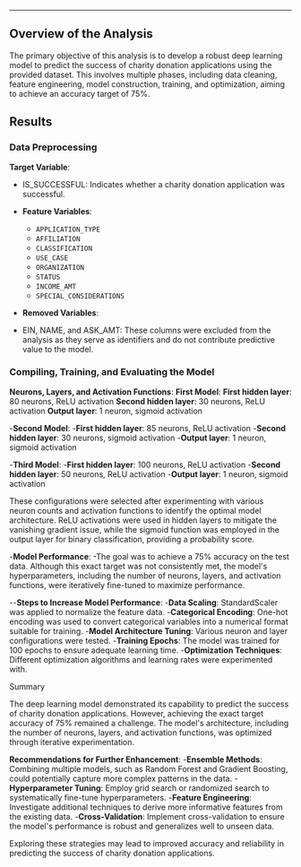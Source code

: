 ---

## Overview of the Analysis

The primary objective of this analysis is to develop a robust deep learning model to predict the success of charity donation applications using the provided dataset. This involves multiple phases, including data cleaning, feature engineering, model construction, training, and optimization, aiming to achieve an accuracy target of 75%.

## Results

### Data Preprocessing

**Target Variable**:
  - IS_SUCCESSFUL: Indicates whether a charity donation application was successful.
  
- **Feature Variables**: 
  - `APPLICATION_TYPE`
  - `AFFILIATION`
  - `CLASSIFICATION`
  - `USE_CASE`
  - `ORGANIZATION`
  - `STATUS`
  - `INCOME_AMT`
  - `SPECIAL_CONSIDERATIONS`

- **Removed Variables**:
-   EIN, NAME, and ASK_AMT: These columns were excluded from the analysis as they serve as identifiers and do not contribute predictive value to the model.

### Compiling, Training, and Evaluating the Model

**Neurons, Layers, and Activation Functions**:
 **First Model**:
  **First hidden layer**: 80 neurons, ReLU activation
  **Second hidden layer**: 30 neurons, ReLU activation
  **Output layer**: 1 neuron, sigmoid activation

-**Second Model**:
  -**First hidden layer**: 85 neurons, ReLU activation
  -**Second hidden layer**: 30 neurons, sigmoid activation
  -**Output layer**: 1 neuron, sigmoid activation
  
-**Third Model**:
  -**First hidden layer**: 100 neurons, ReLU activation
  -**Second hidden layer**: 50 neurons, ReLU activation
  -**Output layer**: 1 neuron, sigmoid activation

These configurations were selected after experimenting with various neuron counts and activation functions to identify the optimal model architecture. ReLU activations were used in hidden layers to mitigate the vanishing gradient issue, while the sigmoid function was employed in the output layer for binary classification, providing a probability score.

-**Model Performance**:
  -The goal was to achieve a 75% accuracy on the test data. Although this exact target was not consistently met, the model's hyperparameters, including the number of neurons, layers, and activation functions, were iteratively fine-tuned to maximize performance.

--**Steps to Increase Model Performance**:
  -**Data Scaling**: StandardScaler was applied to normalize the feature data.
  -**Categorical Encoding**: One-hot encoding was used to convert categorical variables into a numerical format suitable for training.
  -**Model Architecture Tuning**: Various neuron and layer configurations were tested.
  -**Training Epochs**: The model was trained for 100 epochs to ensure adequate learning time.
  -**Optimization Techniques**: Different optimization algorithms and learning rates were experimented with.

Summary

The deep learning model demonstrated its capability to predict the success of charity donation applications. However, achieving the exact target accuracy of 75% remained a challenge. The model's architecture, including the number of neurons, layers, and activation functions, was optimized through iterative experimentation.


**Recommendations for Further Enhancement**:
  -**Ensemble Methods**: Combining multiple models, such as Random Forest and Gradient Boosting, could potentially capture more complex patterns in the data.
  -**Hyperparameter Tuning**: Employ grid search or randomized search to systematically fine-tune hyperparameters.
  -**Feature Engineering**: Investigate additional techniques to derive more informative features from the existing data.
  -**Cross-Validation**: Implement cross-validation to ensure the model's performance is robust and generalizes well to unseen data.
  
Exploring these strategies may lead to improved accuracy and reliability in predicting the success of charity donation applications.

